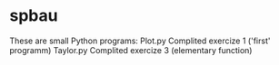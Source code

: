 # spbau

These are small Python programs:
Plot.py       Complited exercize 1    ('first' programm)
Taylor.py     Complited exercize 3    (elementary function)
